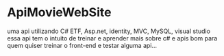 # ApiMovieWebSite
uma api utilizando C# ETF, Asp.net, identity, MVC, MySQL, visual studio
essa api tem o intuito de treinar e aprender mais sobre c# e apis
bom para quem quiser treinar o front-end e testar alguma api... 
